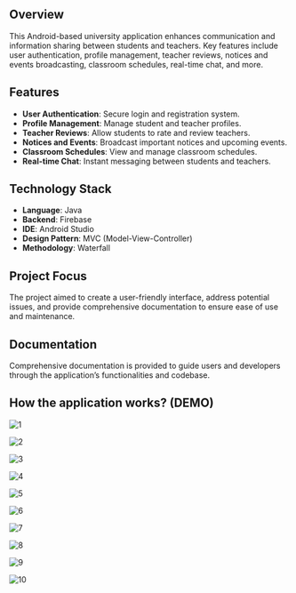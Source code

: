 ## Overview
This Android-based university application enhances communication and information sharing between students and teachers. Key features include user authentication, profile management, teacher reviews, notices and events broadcasting, classroom schedules, real-time chat, and more.

## Features
+ **User Authentication**: Secure login and registration system.
+ **Profile Management**: Manage student and teacher profiles.
+ **Teacher Reviews**: Allow students to rate and review teachers.
+ **Notices and Events**: Broadcast important notices and upcoming events.
+ **Classroom Schedules**: View and manage classroom schedules.
+ **Real-time Chat**: Instant messaging between students and teachers.

## Technology Stack
+ **Language**: Java
+ **Backend**: Firebase
+ **IDE**: Android Studio
+ **Design Pattern**: MVC (Model-View-Controller)
+ **Methodology**: Waterfall
  
## Project Focus
The project aimed to create a user-friendly interface, address potential issues, and provide comprehensive documentation to ensure ease of use and maintenance.

## Documentation
Comprehensive documentation is provided to guide users and developers through the application’s functionalities and codebase.

## How the application works? (DEMO)
![1](https://github.com/abhayarawal14/University-Communication-App/assets/81616443/906f16c4-c8c8-456b-8f89-1066c46e8d59)

![2](https://github.com/abhayarawal14/University-Communication-App/assets/81616443/0af54868-d750-48eb-b65a-d5f295ee1373)

![3](https://github.com/abhayarawal14/University-Communication-App/assets/81616443/85018ce3-337a-4eda-bf8c-a069f8b57692)

![4](https://github.com/abhayarawal14/University-Communication-App/assets/81616443/1a20b0f9-cb56-4fd7-bf03-1414da1cd415)

![5](https://github.com/abhayarawal14/University-Communication-App/assets/81616443/8183c302-df38-42b9-bb0f-d2dfed400bde)

![6](https://github.com/abhayarawal14/University-Communication-App/assets/81616443/81ebb360-679f-4ac8-a1c0-2437a8672ef7)

![7](https://github.com/abhayarawal14/University-Communication-App/assets/81616443/4503be76-ea73-4c59-862a-2e655a03a64d)

![8](https://github.com/abhayarawal14/University-Communication-App/assets/81616443/a45ccff4-71ea-4b2e-a316-b569240dc20b)

![9](https://github.com/abhayarawal14/University-Communication-App/assets/81616443/49320315-358d-4d7e-8114-2ed196fb28a7)

![10](https://github.com/abhayarawal14/University-Communication-App/assets/81616443/67765d83-9f63-4060-b40d-363e0e918048)


